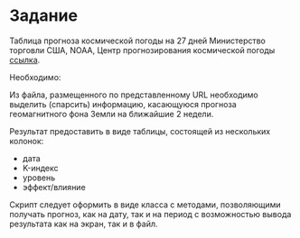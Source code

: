 # Задание

Таблица прогноза космической погоды на 27 дней Министерство торговли США, NOAA, Центр прогнозирования космической погоды [ссылка](https://services.swpc.noaa.gov/text/27-day-outlook.txt).

Необходимо:

Из файла, размещенного по представленному URL необходимо выделить (спарсить) информацию, касающуюся прогноза геомагнитного фона Земли на ближайшие 2 недели.

Результат предоставить в виде таблицы, состоящей из нескольких колонок:

- дата
- K-индекс
- уровень
- эффект/влияние

Скрипт следует оформить в виде класса с методами, позволяющими получать прогноз, как на дату, так и на период с возможностью вывода результата как на экран, так и в файл.
